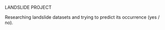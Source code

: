 LANDSLIDE PROJECT

Researching landslide datasets and trying to predict its occurrence (yes / no).

